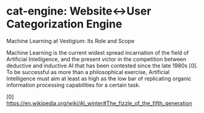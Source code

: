 # cat-engine: Website<->User Categorization Engine

Machine Learning at Vestigium: Its Role and Scope

Machine Learning is the current widest spread incarnation of the field
of Artificial Intelligence, and the present victor in the competition
between deductive and inductive AI that has been contested since the
late 1980s [0]. To be successful as more than a philosophical
exercise, Artificial Intelligence must aim at least as high as the low
bar of replicating organic information processing capabilities for a
certain task. 

[0] https://en.wikipedia.org/wiki/AI_winter#The_fizzle_of_the_fifth_generation
